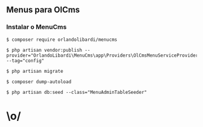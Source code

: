 ## Menus para OlCms

### Instalar o MenuCms

```console
$ composer require orlandolibardi/menucms
```
```console
$ php artisan vendor:publish --provider="OrlandoLibardi\MenuCms\app\Providers\OlCmsMenuServiceProvider" --tag="config"
```
```console
$ php artisan migrate
```
```console
$ composer dump-autoload
```
```console
$ php artisan db:seed --class="MenuAdminTableSeeder"
```

# \o/



